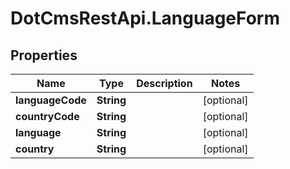 # DotCmsRestApi.LanguageForm

## Properties

Name | Type | Description | Notes
------------ | ------------- | ------------- | -------------
**languageCode** | **String** |  | [optional] 
**countryCode** | **String** |  | [optional] 
**language** | **String** |  | [optional] 
**country** | **String** |  | [optional] 


